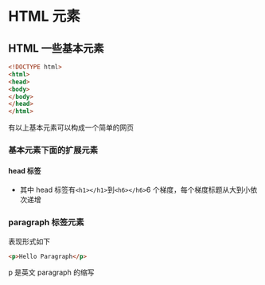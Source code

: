 # HTML 元素

## HTML 一些基本元素

```html
<!DOCTYPE html>
<html>
<head>
<body>
</body>
</head>
</html>
```

有以上基本元素可以构成一个简单的网页

### 基本元素下面的扩展元素

#### head 标签

- 其中 head 标签有`<h1></h1>`到`<h6></h6>`6 个梯度，每个梯度标题从大到小依次递增

### paragraph 标签元素

表现形式如下

```html
<p>Hello Paragraph</p>
```

p 是英文 paragraph 的缩写
